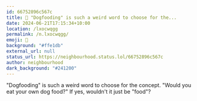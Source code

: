 ```yaml
---
id: 66752896c567c
title: 🐶 "Dogfooding" is such a weird word to choose for the...
date: 2024-06-21T17:15:34+10:00
location: /lxocwqgg
permalink: /n.lxocwqgg/
emoji: 🐶
background: "#ffe1db"
external_url: null
status_url: https://neighbourhood.status.lol/66752896c567c
author: neighbourhood
dark_background: "#241200"
---
```


"Dogfooding" is such a weird word to choose for the concept.
"Would you eat your own dog food?" If yes, wouldn't it just be "food"?
